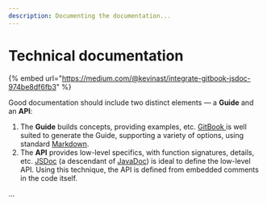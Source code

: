 ```yaml
---
description: Documenting the documentation...
---
```


# Technical documentation

{% embed url="https://medium.com/@kevinast/integrate-gitbook-jsdoc-974be8df6fb3" %}

Good documentation should include two distinct elements — a **Guide** and an **API**:

1. The **Guide** builds concepts, providing examples, etc. [GitBook ](https://github.com/GitbookIO/gitbook)is well suited to generate the Guide, supporting a variety of options, using standard [Markdown](https://en.wikipedia.org/wiki/Markdown).
2. The **API** provides low-level specifics, with function signatures, details, etc. [JSDoc](http://usejsdoc.org/) \(a descendant of [JavaDoc](https://en.wikipedia.org/wiki/Javadoc)\) is ideal to define the low-level API. Using this technique, the API is defined from embedded comments in the code itself.

...



